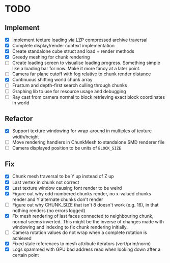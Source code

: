 # TODO

## Implement

* [x] Implement texture loading via LZP compressed archive traversal
* [x] Complete display/render context implementation
* [x] Create standalone cube struct and load + render methods
* [x] Greedy meshing for chunk rendering
* [ ] Create loading screen to visualise loading progress. Something simple like a loading bar for now. Make it more
  fancy at a later point.
* [ ] Camera far plane cutoff with fog relative to chunk render distance
* [x] Continuous shifting world chunk array
* [ ] Frustum and depth-first search culling through chunks
* [ ] Graphing lib to use for resource usage and debugging
* [ ] Ray cast from camera normal to block retrieving exact block coordinates in world

## Refactor

* [x] Support texture windowing for wrap-around in multiples of texture width/height
* [ ] Move rendering handlers in ChunkMesh to standalone SMD renderer file
* [ ] Camera displayed position to be units of `BLOCK_SIZE`

## Fix

* [x] Chunk mesh traversal to be Y up instead of Z up
* [x] Last vertex in chunk not correct
* [x] Last texture window causing font render to be weird
* [x] Figure out why odd numbered chunks render, no x-valued chunks render and Y alternate chunks don't render
* [ ] Figure out why CHUNK_SIZE that isn't 8 doesn't work (e.g. 16), in that nothing renders (no errors logged)
* [x] Fix mesh rendering of last faces connected to neighbouring chunk, normal seems inverted. 
      This might be the inverse of changes made with windowing and indexing to fix chunk rendering initially.
* [ ] Camera rotation values do not wrap when a complete rotation is achieved
* [x] Fixed stale references to mesh attribute iterators (vert/prim/norm)
* [x] Logs spammed with GPU bad address read when looking down after a certain point